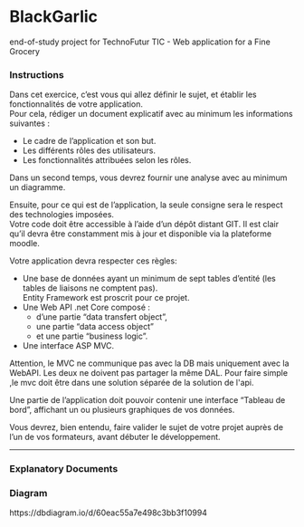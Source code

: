 # BlackGarlic
end-of-study project for TechnoFutur TIC - Web application for a Fine Grocery

<h3>Instructions</h3>

<p>Dans cet exercice, c’est vous qui allez définir le sujet, et établir les fonctionnalités de votre
application. <br/>
  Pour cela, rédiger un document explicatif avec au minimum les informations
  suivantes :
  <ul>
    <li>Le cadre de l’application et son but.</li>
    <li>Les différents rôles des utilisateurs.</li>
    <li>Les fonctionnalités attribuées selon les rôles.</li>
</ul>
</p>
<p>
Dans un second temps, vous devrez fournir une analyse avec au minimum un diagramme.</p>
<p>
Ensuite, pour ce qui est de l’application, la seule consigne sera le respect des technologies
imposées.<br/>
Votre code doit être accessible à l’aide d’un dépôt distant GIT. Il est clair qu’il devra être
constamment mis à jour et disponible via la plateforme moodle.</p>
<p>
Votre application devra respecter ces règles:
  <ul>
    <li>Une base de données ayant un minimum de sept tables d’entité (les tables de liaisons ne comptent pas).<br/>
      Entity Framework est proscrit pour ce projet.</li>
    <li>Une Web API .net Core composé :
      <ul>
        <li> d’une partie “data transfert object”,</li>
        <li>une partie “data access object”</li>
        <li>et une partie “business logic”.</li>
      </ul>
    </li>
    <li>Une interface ASP MVC.</li>
  </ul>
</p>

<p>Attention, le MVC ne communique pas avec la DB mais uniquement avec la WebAPI. Les deux
ne doivent pas partager la même DAL. Pour faire simple ,le mvc doit être dans une solution
séparée de la solution de l'api.</p>
<p>
  Une partie de l’application doit pouvoir contenir une interface “Tableau de bord”, affichant un
ou plusieurs graphiques de vos données.</p>
<p>Vous devrez, bien entendu, faire valider le sujet de votre projet auprès de l’un de vos
formateurs, avant débuter le développement.</p>

<hr/>

<h3>Explanatory Documents</h3>

<h3>Diagram</h3>
https://dbdiagram.io/d/60eac55a7e498c3bb3f10994



